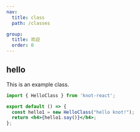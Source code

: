 ```yaml
---
nav:
  title: class
  path: /classes

group:
  title: 欢迎
  order: 0
---
```


## hello

This is an example class.

```jsx
import { HelloClass } from 'knot-react';

export default () => {
  const hello1 = new HelloClass("hello knot!");
  return <h4>{hello1.say()}</h4>;
};
```